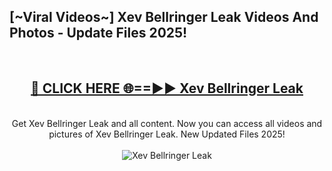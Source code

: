<h2>[~Viral Videos~] Xev Bellringer Leak Videos And Photos - Update Files 2025!</h2>
<br>
<div align="center">
<h2><a href="https://top-ai-tools.click/QrbHav" rel="nofollow">🔴 CLICK HERE 🌐==►► Xev Bellringer Leak</a></h2>
<br>
Get Xev Bellringer Leak and all content. Now you can access all videos and pictures of Xev Bellringer Leak. New Updated Files 2025!
<br>
<br>
<a href="https://top-ai-tools.click/QrbHav" rel="nofollow" data-target="animated-image.originalLink"><img src="https://i.ibb.co.com/WyWwxjT/player-gif2.gif" alt="Xev Bellringer Leak" style="max-width: 100%; display: inline-block;" data-target="animated-image.originalImage"></a>
</div>
<br>